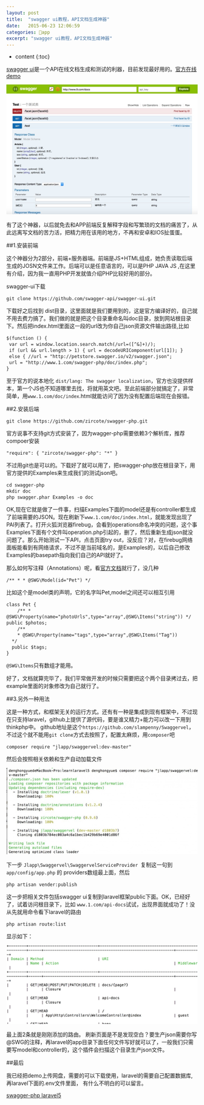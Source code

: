 ```yaml
---
layout: post
title:  "swagger ui教程，API文档生成神器"
date:   2015-06-23 12:06:59
categories: 📱app
excerpt: "swagger ui教程，API文档生成神器"
---
```


* content
{:toc}


[swagger ui](https://github.com/swagger-api/swagger-ui)是一个API在线文档生成和测试的利器，目前发现最好用的。[官方在线demo](http://petstore.swagger.io/)

![demo-1024x693.jpg](/static/img/demo-1024x693.jpg)

有了这个神器，以后就免去和APP前端反复解释字段和写繁琐的文档的痛苦了，从此远离写文档的苦力活，把精力用在该用的地方，不再和安卓和IOS扯蛋蛋。

##1.安装前端

这个神器分为2部分，前端+服务器端。前端是JS+HTML组成，她负责读取后端生成的JOSN文件来工作。后端可以是任意语言的，可以是PHP JAVA JS ,在这里有介绍，因为我一直用PHP开发就值介绍PHP比较好用的部分。

swagger-ui下载


    git clone https://github.com/swagger-api/swagger-ui.git


下载好之后找到 dist目录，这里面就是我们要用到的，这是官方编译好的，自己就不用去费力搞了。我们做的就是把这个目录重命名叫doc目录，放到网站根目录下。然后把index.html里面这一段的url改为你自己json资源文件输出路径,比如

    $(function () {
     var url = window.location.search.match(/url=([^&]+)/); 
     if (url && url.length > 1) { url = decodeURIComponent(url[1]); } 
     else { //url = "http://petstore.swagger.io/v2/swagger.json"; 
     url = "http://www.1.com/swagger-php/doc/index.php"; 
    }


至于官方的说本地化  `dist/lang: The swagger localization`，官方也没提供样本，第一个JS也不知道哪里去找，将就用英文吧。至此前端部分就搞定了，非常简单，用`www.1.com/doc/index`.html就能访问了因为没有配置后端现在会报错。

##2.安装后端

    git clone https://github.com/zircote/swagger-php.git

官方说事不支持git方式安装了，因为wagger-php需要依赖3个解析库，推荐compoer安装

    "require": { "zircote/swagger-php": "*" }

不过用git也是可以的。下载好了就可以用了，把swagger-php放在根目录下，用官方提供的Examples来生成我们的测试json吧。
  
    cd swagger-php
	mkdir doc 
	php swagger.phar Examples -o doc

OK,现在它就是做了一件事，扫描Examples下面的model还是有controller都生成了前端需要的JSON。现在刷新下`www.1.com/doc/index.html`，就能发现出现了PAI列表了。打开火狐浏览器firebug，会看到operations命名冲突的问题，这个事Examples下面有个文件叫operation.php引起的，删了，然后重新生成json就没问题了。那么开始测试一下API，点击页面try out，没反应？对，在firebug网络面板能看到有网络请求，不过不是当前域名的，是Examples的，以后自己修改Examples的basepath指向我们自己的API就好了。

那么如何写注释（Annotations）呢，看[官方文档](http://zircote.com/swagger-php/annotations.html)就行了，没几种

    /** * * @SWG\Model(id="Pet") */

比如这个是model类的声明，它的名字叫Pet,model之间还可以相互引用


    class Pet { 
        /** * @SWG\Property(name="photoUrls",type="array",@SWG\Items("string")) */ public $photos;
        /**
        * @SWG\Property(name="tags",type="array",@SWG\Items("Tag"))
      */
      public $tags;
    }

`@SWG\Items`只有数组才能用。

好了，文档就算完毕了，我们平常做开发的时候只需要把这个两个目录拷过去，把example里面的对象修改为自己就行了。

##3.另外一种用法

这是一种方式，和框架无关的运行方式。还有有一种是集成到现有框架中，不过现在只支持laravel，github上提供了源代码，要是谁又精力+能力可以改一下用到thinkphp中。
github地址是这个`https://github.com/slampenny/Swaggervel`，不过这个就不能用`git clone`方式去按照了，配置太麻烦，用`composer`吧
    
    composer require "jlapp/swaggervel:dev-master"

然后会按照相关依赖和生产自动加载文件

![composer-1024x460.jpg](/static/img/composer-1024x460.jpg)

下一步
`Jlapp\Swaggervel\SwaggervelServiceProvider `复制这一句到 `app/config/app.php` 的 providers数组最上面，然后
    
    php artisan vender:publish

这一步把相关文件包括swagger ui复制到laravel框架public下面。OK，已经好了，试着访问根目录下，比如 `www.1.com/api-docs`试试，出现界面就成功了！没从先就用命令看下laravel的路由

    php artisan route:list

显示如下：

![ apiroot.jpg](/static/img/apiroot.jpg)

最上面2条就是刚刚添加的路由。
刷新页面是不是发现空白？要生产json需要你写@SWG的注释，再laravel的app目录下面任何文件写好就可以了，一般我们只需要写model和controller的，这个插件会扫描这个目录生产json文件。

##最后

我已经把demo上传网盘，需要的可以下载使用，laravel的需要自己配置数据库,再laravel下面的.env文件里面， 有什么不明白的可以留言。

[swagger-php laravel5](http://pan.baidu.com/s/1qWyqJjY)


